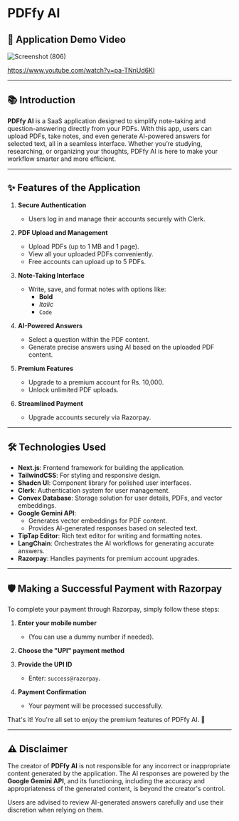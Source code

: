 # PDFfy AI 

## 🎥 **Application Demo Video**  

![Screenshot (806)](https://github.com/user-attachments/assets/e519a435-b92a-4a7c-b6dc-5401659f8932)

https://www.youtube.com/watch?v=pa-TNnUd6KI

---

## 📚 Introduction  
**PDFfy AI** is a SaaS application designed to simplify note-taking and question-answering directly from your PDFs. With this app, users can upload PDFs, take notes, and even generate AI-powered answers for selected text, all in a seamless interface. Whether you’re studying, researching, or organizing your thoughts, PDFfy AI is here to make your workflow smarter and more efficient.  

---

## ✨ Features of the Application  

1. **Secure Authentication**  
   - Users log in and manage their accounts securely with Clerk.  

2. **PDF Upload and Management**  
   - Upload PDFs (up to 1 MB and 1 page).  
   - View all your uploaded PDFs conveniently.  
   - Free accounts can upload up to 5 PDFs.  

3. **Note-Taking Interface**  
   - Write, save, and format notes with options like:  
     - **Bold**  
     - *Italic*  
     - `Code`  

4. **AI-Powered Answers**  
   - Select a question within the PDF content.  
   - Generate precise answers using AI based on the uploaded PDF content.  

5. **Premium Features**  
   - Upgrade to a premium account for Rs. 10,000.  
   - Unlock unlimited PDF uploads.  

6. **Streamlined Payment**  
   - Upgrade accounts securely via Razorpay.  

---

## 🛠️ Technologies Used  

- **Next.js**: Frontend framework for building the application.  
- **TailwindCSS**: For styling and responsive design.  
- **Shadcn UI**: Component library for polished user interfaces.  
- **Clerk**: Authentication system for user management.  
- **Convex Database**: Storage solution for user details, PDFs, and vector embeddings.  
- **Google Gemini API**:  
  - Generates vector embeddings for PDF content.  
  - Provides AI-generated responses based on selected text.  
- **TipTap Editor**: Rich text editor for writing and formatting notes.  
- **LangChain**: Orchestrates the AI workflows for generating accurate answers.  
- **Razorpay**: Handles payments for premium account upgrades.

---

## 🛡️ Making a Successful Payment with Razorpay  

To complete your payment through Razorpay, simply follow these steps:  

1. **Enter your mobile number**  
   - (You can use a dummy number if needed).  

2. **Choose the "UPI" payment method**  

3. **Provide the UPI ID**  
   - Enter: `success@razorpay`.  

4. **Payment Confirmation**  
   - Your payment will be processed successfully.  

That's it! You're all set to enjoy the premium features of PDFfy AI. 🚀  

---

## ⚠️ Disclaimer  

The creator of **PDFfy AI** is not responsible for any incorrect or inappropriate content generated by the application. The AI responses are powered by the **Google Gemini API**, and its functioning, including the accuracy and appropriateness of the generated content, is beyond the creator's control.  

Users are advised to review AI-generated answers carefully and use their discretion when relying on them.
